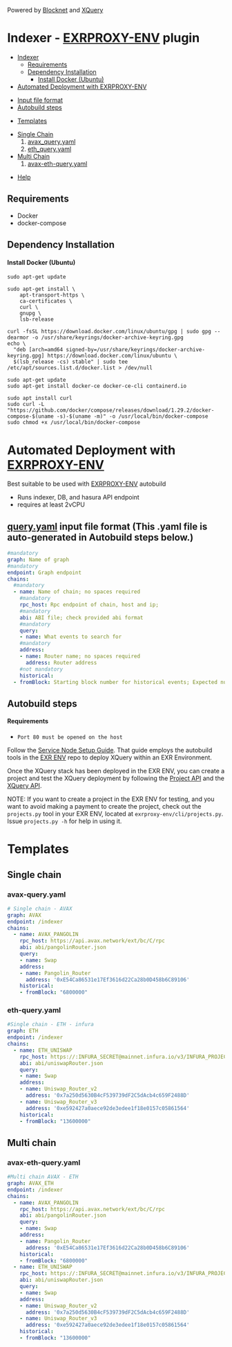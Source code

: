 

Powered by    [Blocknet](https://blocknet.co) and  [XQuery](https://xquery.io/)

# Indexer - [EXRPROXY-ENV](https://github.com/blocknetdx/exrproxy-env) plugin
- [Indexer](#indexer)
  * [Requirements](#requirements)
  * [Dependency Installation](#dependency-installation)
      - [Install Docker (Ubuntu)](#install-docker--ubuntu-)
 - [Automated Deployment with EXRPROXY-ENV](#automated-deployment)
  * [Input file format](#0)
  * [Autobuild steps](#1)
 - [Templates](#templates)  
  * [Single Chain](#single_chain)
    1. [avax_query.yaml](#avax_query)
    2. [eth_query.yaml](#eth_query)
  * [Multi Chain](#multi_chain)
    1. [avax-eth-query.yaml](#multi_query)

 - [Help](#help)  

## Requirements <a name="requirements"></a>
- Docker
- docker-compose

## Dependency Installation <a name="dependency-installation"></a>
#### Install Docker (Ubuntu) <a name="install-docker--ubuntu-"></a>
```shell
sudo apt-get update

sudo apt-get install \
    apt-transport-https \
    ca-certificates \
    curl \
    gnupg \
    lsb-release
    
curl -fsSL https://download.docker.com/linux/ubuntu/gpg | sudo gpg --dearmor -o /usr/share/keyrings/docker-archive-keyring.gpg
echo \
  "deb [arch=amd64 signed-by=/usr/share/keyrings/docker-archive-keyring.gpg] https://download.docker.com/linux/ubuntu \
  $(lsb_release -cs) stable" | sudo tee /etc/apt/sources.list.d/docker.list > /dev/null

sudo apt-get update
sudo apt-get install docker-ce docker-ce-cli containerd.io

sudo apt install curl
sudo curl -L "https://github.com/docker/compose/releases/download/1.29.2/docker-compose-$(uname -s)-$(uname -m)" -o /usr/local/bin/docker-compose
sudo chmod +x /usr/local/bin/docker-compose
```


# Automated Deployment with [EXRPROXY-ENV](https://github.com/blocknetdx/exrproxy-env) <a name="automated-deployment"></a>

Best suitable to be used with [EXRPROXY-ENV](https://github.com/blocknetdx/exrproxy-env) autobuild

- Runs indexer, DB, and hasura API endpoint
- requires at least 2vCPU


## <ins>query.yaml</ins> input file format (This .yaml file is auto-generated in Autobuild steps below.)<a name="0"></a>
```yaml
#mandatory
graph: Name of graph
#mandatory
endpoint: Graph endpoint
chains:
  #mandatory
  - name: Name of chain; no spaces required
    #mandatory
    rpc_host: Rpc endpoint of chain, host and ip;
    #mandatory
    abi: ABI file; check provided abi format
    #mandatory
    query:
    - name: What events to search for
    #mandatory
    address:
    - name: Router name; no spaces required
      address: Router address
    #not mandatory
    historical:
  - fromBlock: Starting block number for historical events; Expected number
```
## Autobuild steps <a name="1"></a>
#### Requirements
- `Port 80 must be opened on the host`

Follow the [Service Node Setup Guide](https://docs.blocknet.co/service-nodes/setup/).
That guide employs the autobuild tools in the [EXR ENV](https://github.com/blocknetdx/exrproxy-env) repo
to deploy XQuery within an EXR Environment.

Once the XQuery stack has been deployed in the EXR ENV, you can create a project and test the XQuery
deployment by following the [Project API](https://api.blocknet.co/#projects-api-xquery-hydra) and
the [XQuery API](https://api.blocknet.co/#xquery-api).

NOTE: If you want to create a project in the EXR ENV for testing, and you want to avoid making a payment to create the project,
check out the `projects.py` tool in your EXR ENV, located at `exrproxy-env/cli/projects.py`. Issue `projects.py -h` for help in using it.

# Templates <a name="templates"></a>
## Single chain <a name="single_chain"></a>
### avax-query.yaml <a name="avax_query"></a>
```yaml
# Single chain - AVAX
graph: AVAX
endpoint: /indexer
chains:
  - name: AVAX_PANGOLIN
    rpc_host: https://api.avax.network/ext/bc/C/rpc
    abi: abi/pangolinRouter.json
    query:
    - name: Swap
    address:
    - name: Pangolin_Router
      address: '0xE54Ca86531e17Ef3616d22Ca28b0D458b6C89106'
    historical:
    - fromBlock: "6800000"
```

### eth-query.yaml <a name="eth_query"></a>
```yaml
#Single chain - ETH - infura
graph: ETH
endpoint: /indexer
chains:
  - name: ETH_UNISWAP
    rpc_host: https://:INFURA_SECRET@mainnet.infura.io/v3/INFURA_PROJECT
    abi: abi/uniswapRouter.json
    query:
    - name: Swap
    address:
    - name: Uniswap_Router_v2
      address: '0x7a250d5630B4cF539739dF2C5dAcb4c659F2488D'
    - name: Uniswap_Router_v3
      address: '0xe592427a0aece92de3edee1f18e0157c05861564'
    historical:
    - fromBlock: "13600000"
```

  
## Multi chain <a name="multi_chain"></a>
  ### avax-eth-query.yaml <a name="multi_query"></a>
```yaml
#Multi chain AVAX - ETH
graph: AVAX_ETH
endpoint: /indexer
chains:
  - name: AVAX_PANGOLIN
    rpc_host: https://api.avax.network/ext/bc/C/rpc
    abi: abi/pangolinRouter.json
    query:
    - name: Swap
    address:
    - name: Pangolin_Router
      address: '0xE54Ca86531e17Ef3616d22Ca28b0D458b6C89106'
    historical:
    - fromBlock: "6800000"
  - name: ETH_UNISWAP
    rpc_host: https://:INFURA_SECRET@mainnet.infura.io/v3/INFURA_PROJECT
    abi: abi/uniswapRouter.json
    query:
    - name: Swap
    address:
    - name: Uniswap_Router_v2
      address: '0x7a250d5630B4cF539739dF2C5dAcb4c659F2488D'
    - name: Uniswap_Router_v3
      address: '0xe592427a0aece92de3edee1f18e0157c05861564'
    historical:
    - fromBlock: "13600000"
```

